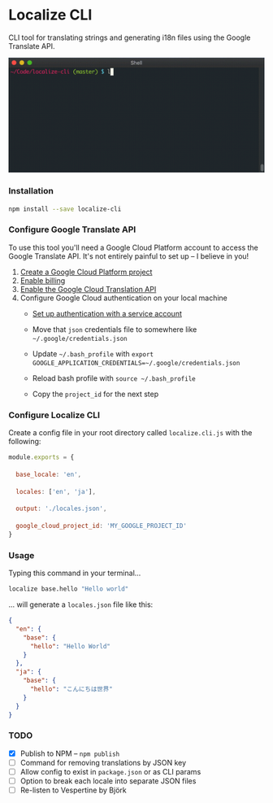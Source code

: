 # Localize CLI
CLI tool for translating strings and generating i18n files using the Google Translate API.

![Alt text](/src/example.gif?raw=true "Example")

### Installation

```bash
npm install --save localize-cli
```

### Configure Google Translate API

To use this tool you'll need a Google Cloud Platform account to access the Google Translate API. It's not entirely painful to set up – I believe in you!

1. [Create a Google Cloud Platform project](https://console.cloud.google.com/project)
2. [Enable billing](https://support.google.com/cloud/answer/6293499#enable-billing)
3. [Enable the Google Cloud Translation API](https://console.cloud.google.com/flows/enableapi?apiid=translate.googleapis.com)
4. Configure Google Cloud authentication on your local machine
    * [Set up authentication with a service account](https://cloud.google.com/docs/authentication/getting-started)
    * Move that `json` credentials file to somewhere like `~/.google/credentials.json`
    * Update `~/.bash_profile` with `export GOOGLE_APPLICATION_CREDENTIALS=~/.google/credentials.json`
    * Reload bash profile with `source ~/.bash_profile`
    
    * Copy the `project_id` for the next step

### Configure Localize CLI

Create a config file in your root directory called `localize.cli.js` with the following:

```javascript
module.exports = {

  base_locale: 'en',
  
  locales: ['en', 'ja'],

  output: './locales.json',

  google_cloud_project_id: 'MY_GOOGLE_PROJECT_ID'
}
```

### Usage

Typing this command in your terminal...

```bash
localize base.hello "Hello world"
```

... will generate a `locales.json` file like this:

```json
{
  "en": {
    "base": {
      "hello": "Hello World"
    }
  },
  "ja": {
    "base": {
      "hello": "こんにちは世界"
    }
  }
}
```

### TODO

* [x] Publish to NPM – `npm publish`
* [ ] Command for removing translations by JSON key
* [ ] Allow config to exist in `package.json` or as CLI params
* [ ] Option to break each locale into separate JSON files
* [ ] Re-listen to Vespertine by Björk